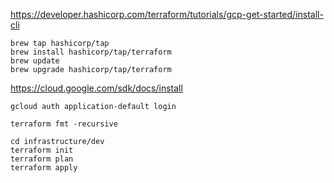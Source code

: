 

https://developer.hashicorp.com/terraform/tutorials/gcp-get-started/install-cli
```
brew tap hashicorp/tap
brew install hashicorp/tap/terraform
brew update
brew upgrade hashicorp/tap/terraform
```

https://cloud.google.com/sdk/docs/install


```
gcloud auth application-default login
```


```
terraform fmt -recursive
```

```
cd infrastructure/dev
terraform init
terraform plan
terraform apply
```